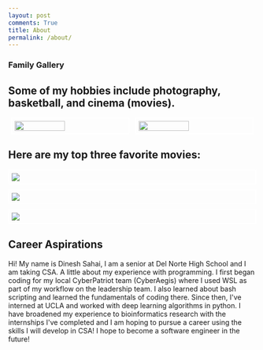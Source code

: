 ```yaml
---
layout: post
comments: True
title: About
permalink: /about/
---
```


### Family Gallery

<div class="gallery-container">
  <div class="gallery-slide fade">
    <img src="{{ site.baseurl }}/images/About/Me&Brother.png" style="width:100%">
  </div>

  <div class="gallery-slide fade">
    <img src="{{ site.baseurl }}/images/About/Me&Brother2.png" style="width:100%">
  </div>

  <div class="gallery-slide fade">
    <img src="{{ site.baseurl }}/images/About/Dad&Brother.png" style="width:100%">
  </div>

  <div class="gallery-slide fade">
    <img src="{{ site.baseurl }}/images/About/Me&Grandma.png" style="width:100%">
  </div>

  <div class="gallery-slide fade">
    <img src="{{ site.baseurl }}/images/About/Diwali2018.jpg" style="width:100%">
  </div>
</div>

<style>
/* Gallery container */
.gallery-container {
  max-width: 1000px;
  position: relative;
  margin: auto;
}

/* Hide all the images by default */
.gallery-slide {
  display: none;
}

/* Fading animation */
.fade {
  -webkit-animation-name: fade;
  -webkit-animation-duration: 1.5s;
  animation-name: fade;
  animation-duration: 1.5s;
}

@-webkit-keyframes fade {
  from {opacity: .4}
  to {opacity: 1}
}

@keyframes fade {
  from {opacity: .4}
  to {opacity: 1}
}
</style>

<script>
let slideIndex = 0;
showSlides();

function showSlides() {
  let slides = document.getElementsByClassName("gallery-slide");
  for (let i = 0; i < slides.length; i++) {
    slides[i].style.display = "none";
  }
  slideIndex++;
  if (slideIndex > slides.length) {slideIndex = 1}
  slides[slideIndex-1].style.display = "block";
  setTimeout(showSlides, 3000); // Change image every 3 seconds
}
</script>

<h2>Some of my hobbies include photography, basketball, and cinema (movies).</h2>

<div style="display: flex; justify-content: space-around; margin: 10px 0;">
    <img src="{{ site.baseurl }}/images/About/Photography.jpg" style="border: 2px solid white; padding: 5px; width: 45%;">
    <img src="{{ site.baseurl }}/images/About/basketball.jpg" style="border: 2px solid white; padding: 5px; width: 45%;">
</div>

<h2> Here are my top three favorite movies: </h2>
<img src="{{ site.baseurl }}/images/About/Parasite.jpg" style="border: 2px solid white; padding: 5px; display: block; margin: 10px 0;">
<img src="{{ site.baseurl }}/images/About/Joker.jpg" style="border: 2px solid white; padding: 5px; display: block; margin: 10px 0;">
<img src="{{ site.baseurl }}/images/About/avengers_infinitywar.jpg" style="border: 2px solid white; padding: 5px; display: block; margin: 10px 0;">

<h2> Career Aspirations </h2>
Hi! My name is Dinesh Sahai, I am a senior at Del Norte High School and I am taking CSA. A little about my experience with programming. I first began coding for my local CyberPatriot team (CyberAegis) where I used WSL as part of my workflow on the leadership team. I also learned about bash scripting and learned the fundamentals of coding there. Since then, I've interned at UCLA and worked with deep learning algorithms in python. I have broadened my experience to bioinformatics research with the internships I've completed and I am hoping to pursue a career using the skills I will develop in CSA! I hope to become a software engineer in the future!